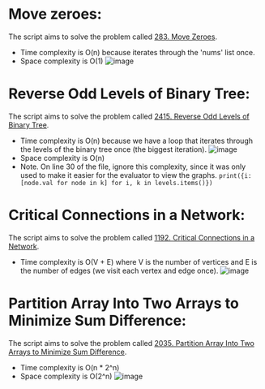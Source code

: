 # Move zeroes:
The script aims to solve the problem called [283. Move Zeroes](https://leetcode.com/problems/move-zeroes/description/).
* Time complexity is O(n) because iterates through the 'nums' list once.
* Space complexity is O(1)
![image](https://github.com/user-attachments/assets/a2e26dd5-6b13-47b4-908f-63bac82352d5)

# Reverse Odd Levels of Binary Tree:
The script aims to solve the problem called [2415. Reverse Odd Levels of Binary Tree](https://leetcode.com/problems/reverse-odd-levels-of-binary-tree/description/).
* Time complexity is O(n) because we have a loop that iterates through the levels of the binary tree once (the biggest iteration).
![image](https://github.com/user-attachments/assets/abcbee44-8fae-4b03-8bbc-3455ab3446c5)
* Space complexity is O(n)
* Note. On line 30 of the file, ignore this complexity, since it was only used to make it easier for the evaluator to view the graphs. ```print({i: [node.val for node in k] for i, k in levels.items()})```

# Critical Connections in a Network:
The script aims to solve the problem called [1192. Critical Connections in a Network](https://leetcode.com/problems/critical-connections-in-a-network/description/).
* Time complexity is O(V + E) where V is the number of vertices and E is the number of edges (we visit each vertex and edge once).
![image](https://github.com/user-attachments/assets/141e0d38-b379-4f50-9c3c-7256ae763186)

# Partition Array Into Two Arrays to Minimize Sum Difference:
The script aims to solve the problem called [2035. Partition Array Into Two Arrays to Minimize Sum Difference](https://leetcode.com/problems/partition-array-into-two-arrays-to-minimize-sum-difference/description/).
* Time complexity is O(n * 2^n)
* Space complexity is O(2^n)
![image](https://github.com/user-attachments/assets/0e1a963f-95b8-4c83-ba9f-f032d927fd19)
